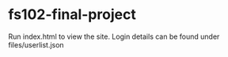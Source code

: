 # fs102-final-project
Run index.html to view the site. Login details can be found under files/userlist.json